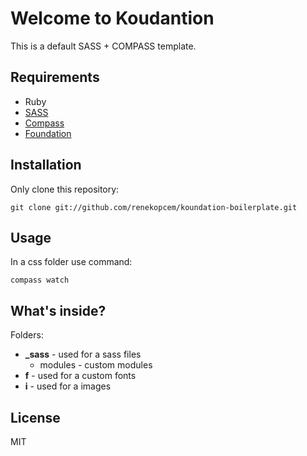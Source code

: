 # Welcome to Koudantion #

This is a default SASS + COMPASS template.

## Requirements ##

- Ruby
- [SASS](http://sass-lang.com/ "SASS")
- [Compass](http://compass-style.org/ "Compass")
- [Foundation](http://foundation.zurb.com/ "Foundation") 

## Installation ##

Only clone this repository:

`git clone git://github.com/renekopcem/koundation-boilerplate.git`

## Usage ##

In a css folder use command:

`compass watch`

## What's inside? ##

Folders:

- **_sass** - used for a sass files
	- modules - custom modules
- **f** - used for a custom fonts
- **i** - used for a images

## License ##
 
MIT